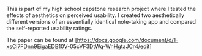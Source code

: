 This is part of my high school capstone research project where I tested the effects of aesthetics on perceived usability. I created two aesthetically different versions of an essentially identical note-taking app and compared the self-reported usability ratings.

The paper can be found at [https://docs.google.com/document/d/1-xsCi7FDnn9EigaEDB10V-05cVF3DtWq-WnHgtaJCr4/edit]
